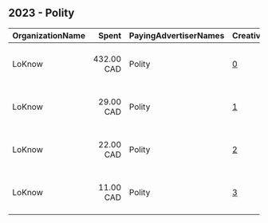 ## 2023 - Polity 
|OrganizationName|Spent|PayingAdvertiserNames|CreativeUrls|Impressions|Genders|AgeBrackets|CountryCodes|BillingAddresses|CandidateBallotInformation|
|:---|---:|:---|:---|---:|:---|:---|:---|:---|:---|
|LoKnow|432.00 CAD|Polity|[0](https://www.snap.com/political-ads/asset/29743b4b520fe6d9e1f446d1f124fd6fb4a1bcf5d813346da658f27697df1655?mediaType=jpg)|86,815||18+|canada|"2000, 10130-103 Street NW,Edmonton,T5J 3N9,CA"|Polity Election Marketplace|
|LoKnow|29.00 CAD|Polity|[1](https://www.snap.com/political-ads/asset/6e0b7dc350d2e58314979eb96126a2b3624dd96698c3fdcbbb3272cb69ade6d8?mediaType=jpg)|4,346||18+|canada|"2000, 10130-103 Street NW,Edmonton,T5J 3N9,CA"|Polity Election Marketplace|
|LoKnow|22.00 CAD|Polity|[2](https://www.snap.com/political-ads/asset/28e9e2427c6770abe8e6af27b306b4d7ffe292c703b37e36a7d800ba5b39880c?mediaType=jpg)|3,781||18+|canada|"2000, 10130-103 Street NW,Edmonton,T5J 3N9,CA"|Polity Election Marketplace|
|LoKnow|11.00 CAD|Polity|[3](https://www.snap.com/political-ads/asset/8ef998de4042f6fa352359bb49a11e072af3947ed1ed570bd0a48f98eb9d3150?mediaType=jpg)|2,248||18+|canada|"2000, 10130-103 Street NW,Edmonton,T5J 3N9,CA"|Polity Election Marketplace|
